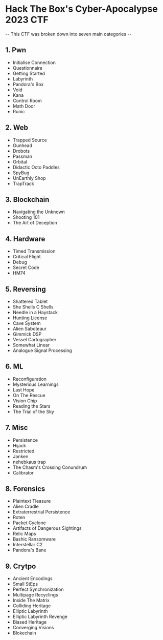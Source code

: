 # Hack The Box's Cyber-Apocalypse 2023 CTF

-- This CTF was broken down into seven main categories --

## 1. Pwn

- Initialise Connection
- Questionnaire
- Getting Started
- Labyrinth
- Pandora's Box
- Void
- Kana
- Control Room
- Math Door
- Runic

## 2. Web

- Trapped Source
- Gunhead
- Drobots
- Passman
- Orbital
- Didactic Octo Paddles
- SpyBug
- UnEarthly Shop
- TrapTrack

## 3. Blockchain

- Navigating the Unknown
- Shooting 101
- The Art of Deception

## 4. Hardware

- Timed Transmission
- Critical Flight
- Debug
- Secret Code
- HM74

## 5. Reversing

- Shattered Tablet
- She Shells C Shells
- Needle in a Haystack
- Hunting License
- Cave System
- Alien Saboteaur
- Gimmick DSP
- Vessel Cartographer
- Somewhat Linear
- Analogue Signal Processing

## 6. ML

- Reconfiguration
- Mysterious Learnings
- Last Hope
- On The Rescue
- Vision Chip
- Reading the Stars
- The Trial of the Sky

## 7. Misc

- Persistence
- Hijack
- Restricted
- Janken
- nehebkaus trap
- The Chasm's Crossing Conundrum
- Calibrator

## 8. Forensics

- Plaintext Tleasure
- Alien Cradle
- Extraterrestrial Persistence
- Roten
- Packet Cyclone
- Artifacts of Dangerous Sightings
- Relic Maps
- Bashic Ransomware
- Interstellar C2
- Pandora's Bane

## 9. Crytpo

- Ancient Encodings
- Small StEps
- Perfect Synchronization
- Multipage Recyclings
- Inside The Matrix
- Colliding Heritage
- Elliptic Labyrinth
- Elliptic Labyrinth Revenge
- Biased Heritage
- Converging Visions
- Blokechain
